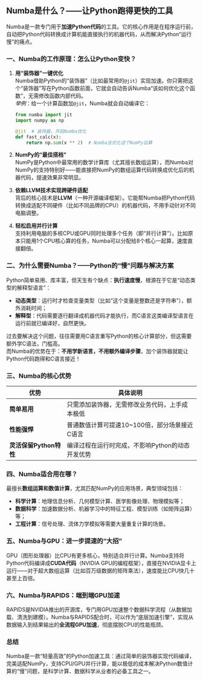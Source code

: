 ## Numba是什么？——让Python跑得更快的工具

Numba是一款专门用于**加速Python代码**的工具。它的核心作用是在程序运行前，自动把Python代码转换成计算机能直接执行的机器代码，从而解决Python“运行慢”的痛点。


### 一、Numba的工作原理：怎么让Python变快？
1.  **用“装饰器”一键优化**  
    Numba借助Python的“装饰器”（比如最常用的`@jit`）实现加速。你只需把这个“装饰器”写在Python函数前面，它就会自动告诉Numba“该如何优化这个函数”，无需修改函数内部代码。  
    *举例*：给一个计算函数加`@jit`，Numba就会自动编译它：
    ```python
    from numba import jit
    import numpy as np

    @jit  # 装饰器，开启Numba优化
    def fast_calc(x):
        return np.sum(x ** 2)  # Numba会优化这个NumPy运算
    ```

2.  **NumPy的“最佳搭档”**  
    NumPy是Python中最常用的数学计算库（尤其擅长数组运算），而Numba对NumPy的支持特别好——能直接把NumPy的数组运算代码转换成优化后的机器代码，提速效果非常明显。

3.  **依赖LLVM技术实现跨硬件适配**  
    背后的核心技术是**LLVM**（一种开源编译框架）。它能帮Numba把Python代码转换成适配不同硬件（比如不同品牌的CPU）的机器代码，不用手动针对不同电脑调整。

4.  **轻松启用并行计算**  
    支持利用电脑的多核CPU或GPU同时处理多个任务（即“并行计算”）。比如原本只能用1个CPU核心算的任务，Numba可以分配给8个核心一起算，速度直接翻倍。


### 二、为什么需要Numba？——Python的“慢”问题与解决方案
Python简单易用、库丰富，但天生有个缺点：**执行速度慢**，根源在于它是“动态类型的解释型语言”：
-  **动态类型**：运行时才检查变量类型（比如“这个变量是整数还是字符串”），额外消耗时间；
-  **解释型**：代码需要逐行翻译成机器代码才能执行，而C语言这类编译型语言在运行前就已编译好，自然更快。

过去要解决这个问题，往往需要用C语言重写Python的核心计算部分，但这需要额外学C语法，门槛高。  
而Numba的优势在于：**不用学新语言，不用额外编译步骤**，加个装饰器就能让Python代码跑得和C语言接近！


### 三、Numba的核心优势
| 优势         | 具体说明                                  |
|--------------|-------------------------------------------|
| **简单易用** | 只需添加装饰器，无需修改业务代码，上手成本极低 |
| **性能强悍** | 普通数值计算可提速10~100倍，部分场景接近C语言 |
| **灵活保留Python特性** | 编译过程在运行时完成，不影响Python的动态开发优势 |


### 四、Numba适合用在哪？
最擅长**数组运算和数值计算**，尤其匹配NumPy的应用场景，典型领域包括：
-  **科学计算**：地理信息分析、几何模型计算、医学影像处理、物理模拟等；
-  **数据科学**：加速数据分析、机器学习中的特征工程、模型训练（如矩阵运算）等；
-  **工程计算**：信号处理、流体力学模拟等需要大量重复计算的场景。


### 五、Numba与GPU：进一步提速的“大招”
GPU（图形处理器）比CPU有更多核心，特别适合并行计算。Numba支持将Python代码编译成**CUDA代码**（NVIDIA GPU的编程框架），直接在NVIDIA显卡上运行——对于超大数组运算（比如百万级数据的矩阵乘法），速度能比CPU快几十甚至上百倍。


### 六、Numba与RAPIDS：端到端GPU加速
RAPIDS是NVIDIA推出的开源库，专门用GPU加速整个数据科学流程（从数据加载、清洗到建模）。Numba与RAPIDS配合时，可以作为“底层加速引擎”，实现从数据输入到结果输出的**全流程GPU加速**，彻底摆脱CPU的性能瓶颈。


### 总结
Numba是一款“轻量高效”的Python加速工具：通过简单的装饰器实现代码编译，完美适配NumPy，支持CPU/GPU并行计算，能以极低的成本解决Python数值计算的“慢”问题，是科学计算、数据科学从业者的必备工具之一。